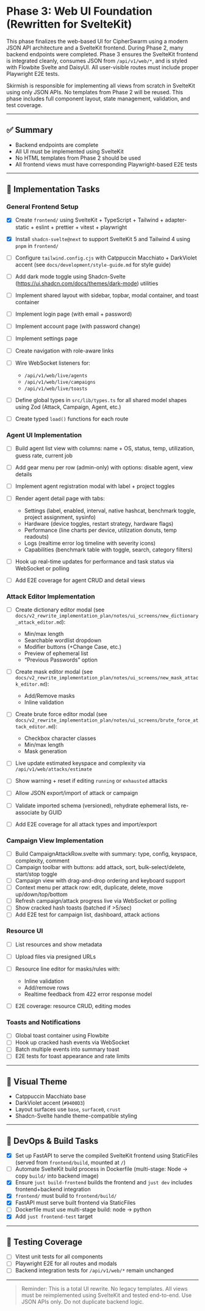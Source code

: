 # Phase 3: Web UI Foundation (Rewritten for SvelteKit)

This phase finalizes the web-based UI for CipherSwarm using a modern JSON API architecture and a SvelteKit frontend. During Phase 2, many backend endpoints were completed. Phase 3 ensures the SvelteKit frontend is integrated cleanly, consumes JSON from `/api/v1/web/*`, and is styled with Flowbite Svelte and DaisyUI. All user-visible routes must include proper Playwright E2E tests.

Skirmish is responsible for implementing all views from scratch in SvelteKit using only JSON APIs. No templates from Phase 2 will be reused. This phase includes full component layout, state management, validation, and test coverage.

---

## ✅ Summary

-   Backend endpoints are complete
-   All UI must be implemented using SvelteKit
-   No HTML templates from Phase 2 should be used
-   All frontend views must have corresponding Playwright-based E2E tests

---

## 🧱 Implementation Tasks

### General Frontend Setup

-   [x] Create `frontend/` using SvelteKit + TypeScript + Tailwind + adapter-static + eslint + prettier + vitest + playwright
-   [x] Install `shadcn-svelte@next` to support SvelteKit 5 and Tailwind 4 using `pnpm` in `frontend/`
-   [ ] Configure `tailwind.config.cjs` with Catppuccin Macchiato + DarkViolet accent (see `docs/development/style-guide.md` for style guide)
-   [ ] Add dark mode toggle using Shadcn-Svelte (https://ui.shadcn.com/docs/themes/dark-mode) utilities
-   [ ] Implement shared layout with sidebar, topbar, modal container, and toast container
-   [ ] Implement login page (with email + password)
-   [ ] Implement account page (with password change)
-   [ ] Implement settings page 
-   [ ] Create navigation with role-aware links
-   [ ] Wire WebSocket listeners for:

    -   `/api/v1/web/live/agents`
    -   `/api/v1/web/live/campaigns`
    -   `/api/v1/web/live/toasts`

-   [ ] Define global types in `src/lib/types.ts` for all shared model shapes using Zod (Attack, Campaign, Agent, etc.) 
-   [ ] Create typed `load()` functions for each route

### Agent UI Implementation

-   [ ] Build agent list view with columns: name + OS, status, temp, utilization, guess rate, current job
-   [ ] Add gear menu per row (admin-only) with options: disable agent, view details
-   [ ] Implement agent registration modal with label + project toggles
-   [ ] Render agent detail page with tabs:

    -   Settings (label, enabled, interval, native hashcat, benchmark toggle, project assignment, sysinfo)
    -   Hardware (device toggles, restart strategy, hardware flags)
    -   Performance (line charts per device, utilization donuts, temp readouts)
    -   Logs (realtime error log timeline with severity icons)
    -   Capabilities (benchmark table with toggle, search, category filters)

-   [ ] Hook up real-time updates for performance and task status via WebSocket or polling
-   [ ] Add E2E coverage for agent CRUD and detail views

### Attack Editor Implementation

-   [ ] Create dictionary editor modal (see `docs/v2_rewrite_implementation_plan/notes/ui_screens/new_dictionary_attack_editor.md`):

    -   Min/max length
    -   Searchable wordlist dropdown
    -   Modifier buttons (+Change Case, etc.)
    -   Preview of ephemeral list
    -   “Previous Passwords” option

-   [ ] Create mask editor modal (see `docs/v2_rewrite_implementation_plan/notes/ui_screens/new_mask_attack_editor.md`):

    -   Add/Remove masks
    -   Inline validation

-   [ ] Create brute force editor modal (see `docs/v2_rewrite_implementation_plan/notes/ui_screens/brute_force_attack_editor.md`):

    -   Checkbox character classes
    -   Min/max length
    -   Mask generation

-   [ ] Live update estimated keyspace and complexity via `/api/v1/web/attacks/estimate`
-   [ ] Show warning + reset if editing `running` or `exhausted` attacks
-   [ ] Allow JSON export/import of attack or campaign 
-   [ ] Validate imported schema (versioned), rehydrate ephemeral lists, re-associate by GUID
-   [ ] Add E2E coverage for all attack types and import/export

### Campaign View Implementation

-   [ ] Build CampaignAttackRow\.svelte with summary: type, config, keyspace, complexity, comment
-   [ ] Campaign toolbar with buttons: add attack, sort, bulk-select/delete, start/stop toggle
-   [ ] Campaign view with drag-and-drop ordering and keyboard support
-   [ ] Context menu per attack row: edit, duplicate, delete, move up/down/top/bottom
-   [ ] Refresh campaign/attack progress live via WebSocket or polling
-   [ ] Show cracked hash toasts (batched if >5/sec)
-   [ ] Add E2E test for campaign list, dashboard, attack actions

### Resource UI

-   [ ] List resources and show metadata
-   [ ] Upload files via presigned URLs
-   [ ] Resource line editor for masks/rules with:

    -   Inline validation
    -   Add/remove rows
    -   Realtime feedback from 422 error response model

-   [ ] E2E coverage: resource CRUD, editing modes

### Toasts and Notifications

-   [ ] Global toast container using Flowbite
-   [ ] Hook up cracked hash events via WebSocket
-   [ ] Batch multiple events into summary toast
-   [ ] E2E tests for toast appearance and rate limits

---

## 🎨 Visual Theme

-   Catppuccin Macchiato base
-   DarkViolet accent (`#9400D3`)
-   Layout surfaces use `base`, `surface0`, `crust`
-   Shadcn-Svelte handle theme-compatible styling

---

## 🔧 DevOps & Build Tasks

-   [x] Set up FastAPI to serve the compiled SvelteKit frontend using StaticFiles (served from `frontend/build`, mounted at `/`)
-   [ ] Automate SvelteKit build process in Dockerfile (multi-stage: Node -> copy `build/` into backend image)
-   [x] Ensure `just build-frontend` builds the frontend and `just dev` includes frontend+backend integration
-   [x] `frontend/` must build to `frontend/build/`
-   [x] FastAPI must serve built frontend via StaticFiles
-   [ ] Dockerfile must use multi-stage build: node → python
-   [x] Add `just frontend-test` target 

---

## 🔬 Testing Coverage

-   [ ] Vitest unit tests for all components
-   [ ] Playwright E2E for all routes and modals
-   [ ] Backend integration tests for `/api/v1/web/*` remain unchanged

---

> Reminder: This is a total UI rewrite. No legacy templates. All views must be reimplemented using SvelteKit and tested end-to-end. Use JSON APIs only. Do not duplicate backend logic.
